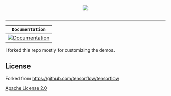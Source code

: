 <div align="center">
  <img src="https://www.tensorflow.org/images/tf_logo_transp.png"><br><br>
</div>

-----------------


| **`Documentation`** |
|-----------------|
| [![Documentation](https://img.shields.io/badge/api-reference-blue.svg)](https://www.tensorflow.org/api_docs/) |

I forked this repo mostly for customizing the demos.

## License
Forked from https://github.com/tensorflow/tensorflow

[Apache License 2.0](LICENSE)
